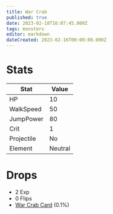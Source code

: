 ```yaml
---
title: War Crab
published: true
date: 2023-02-18T16:07:45.000Z
tags: monsters
editor: markdown
dateCreated: 2023-02-16T00:00:00.000Z
---
```


# Stats
|Stat|Value|
|-|-|
|HP|10|
|WalkSpeed|50|
|JumpPower|80|
|Crit|1|
|Projectile|No|
|Element|Neutral|

# Drops
 * 2 Exp
 * 0 Flips
 * [War Crab Card](/items/war-crab-card.md) (0.1%)
